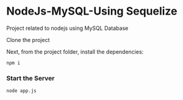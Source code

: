 # NodeJs-MySQL-Using Sequelize

Project related to nodejs using MySQL Database

Clone the project

Next, from the project folder, install the dependencies:

    npm i

### Start the Server

    node app.js
